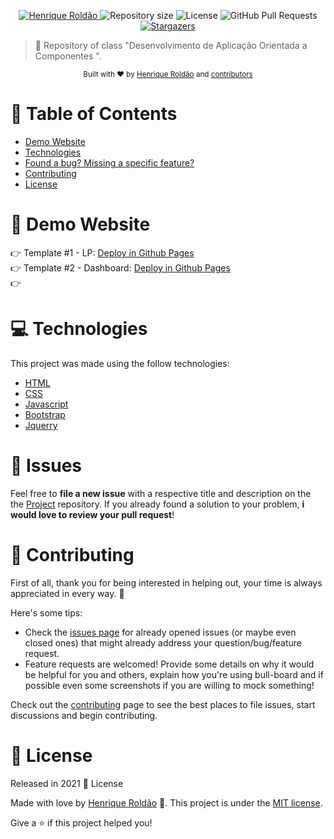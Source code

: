 <p align="center">	
   <a href="https://www.linkedin.com/in/henrique-roldao/">
      <img alt="Henrique Roldão" src="https://img.shields.io/badge/-HenriqueRoldão-5965e0?style=flat&logo=Linkedin&logoColor=white" />
   </a>
  <img alt="Repository size" src="https://img.shields.io/github/repo-size/henrique-roldao/desenvolvimento-a-componentes?color=5863d2">
  <img alt="License" src="https://img.shields.io/badge/license-MIT-5965e0">
  <img alt="GitHub Pull Requests" src="https://img.shields.io/github/issues-pr/henrique-roldao/nlw-04?color=5863d2" />
  <a href="https://github.com/henrique-roldao/nlw-04/stargazers">
    <img alt="Stargazers" src="https://img.shields.io/github/stars/henrique-roldao/desenvolvimento-a-componentes?color=5863d2&logo=github">
  </a>
</p>

> :rocket: Repository of class "Desenvolvimento de Aplicação Orientada a Componentes ".

<div align="center">
  <sub> Built with ❤︎ by
    <a href="https://github.com/henrique-roldao">Henrique Roldão</a> and
    <a href="https://github.com/henrique-roldao/desenvolvimento-a-componentes/graphs/contributors">
      contributors
    </a>
  </sub>
</div>

# :pushpin: Table of Contents

* [Demo Website](#eyes-demo-website)     
* [Technologies](#computer-technologies)
* [Found a bug? Missing a specific feature?](#bug-issues)
* [Contributing](#tada-contributing)
* [License](#closed_book-license)


# :eyes: Demo Website
👉  Template #1 - LP: [Deploy in Github Pages](https://henrique-roldao.github.io/desenvolvimento-a-componentes/template-1-revisao/) <br>
👉  Template #2 - Dashboard: [Deploy in Github Pages](https://henrique-roldao.github.io/desenvolvimento-a-componentes/template-2-revisao/) <br>
👉

# :computer: Technologies
This project was made using the follow technologies:

* [HTML](https://www.w3schools.com/html/default.asp)      
* [CSS](https://www.w3schools.com/css/default.asp)      
* [Javascript](https://www.w3schools.com/js/default.asp)   
* [Bootstrap](https://getbootstrap.com/) 
* [Jquerry](https://jquery.com/) 


# :bug: Issues

Feel free to **file a new issue** with a respective title and description on the the [Project](https://github.com/henrique-roldao/desenvolvimento-a-componentes/issues) repository. If you already found a solution to your problem, **i would love to review your pull request**!

# :tada: Contributing
First of all, thank you for being interested in helping out, your time is always appreciated in every way. :100:

Here's some tips:

* Check the [issues page](https://github.com/henrique-roldao/desenvolvimento-a-componentes/issues) for already opened issues (or maybe even closed ones) that might already address your question/bug/feature request.
* Feature requests are welcomed! Provide some details on why it would be helpful for you and others, explain how you're using bull-board and if possible even some screenshots if you are willing to mock something!

Check out the [contributing](./CONTRIBUTING.md) page to see the best places to file issues, start discussions and begin contributing.

# :closed_book: License

Released in 2021 :closed_book: License

Made with love by [Henrique Roldão](https://github.com/henrique-roldao) 🚀.
This project is under the [MIT license](./LICENSE).


Give a ⭐️ if this project helped you!
